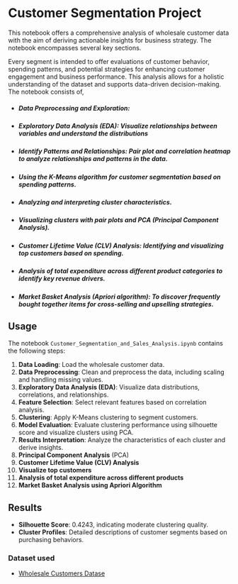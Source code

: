# Customer Segmentation Project

This notebook offers a comprehensive analysis of wholesale customer data with the aim of deriving actionable insights for business strategy. The notebook encompasses several key sections.

Every segment is intended to offer evaluations of customer behavior, spending patterns, and potential strategies for enhancing customer engagement and business performance. This analysis allows for a holistic understanding of the dataset and supports data-driven decision-making. The notebook consists of,

+ ##### Data Preprocessing and Exploration:

+ ##### Exploratory Data Analysis (EDA): Visualize relationships between variables and understand the distributions

+ ##### Identify Patterns and Relationships: Pair plot and correlation heatmap to analyze relationships and patterns in the data.

+ ##### Using the K-Means algorithm for customer segmentation based on spending patterns.
  
+ ##### Analyzing and interpreting cluster characteristics.
  
+ ##### Visualizing clusters with pair plots and PCA (Principal Component Analysis).

+ ##### Customer Lifetime Value (CLV) Analysis: Identifying and visualizing top customers based on spending.

+ ##### Analysis of total expenditure across different product categories to identify key revenue drivers.

+ ##### Market Basket Analysis (Apriori algorithm): To discover frequently bought together items for cross-selling and upselling strategies.

## Usage

The notebook `Customer_Segmentation_and_Sales_Analysis.ipynb` contains the following steps:

1. **Data Loading**: Load the wholesale customer data.
2. **Data Preprocessing**: Clean and preprocess the data, including scaling and handling missing values.
3. **Exploratory Data Analysis (EDA)**: Visualize data distributions, correlations, and relationships.
4. **Feature Selection**: Select relevant features based on correlation analysis.
5. **Clustering**: Apply K-Means clustering to segment customers.
6. **Model Evaluation**: Evaluate clustering performance using silhouette score and visualize clusters using PCA.
7. **Results Interpretation**: Analyze the characteristics of each cluster and derive insights.
8. **Principal Component Analysis** (PCA)
9. **Customer Lifetime Value (CLV) Analysis**
10. **Visualize top customers**
11. **Analysis of total expenditure across different products**
12. **Market Basket Analysis using Apriori Algorithm**

## Results

- **Silhouette Score**: 0.4243, indicating moderate clustering quality.
- **Cluster Profiles**: Detailed descriptions of customer segments based on purchasing behaviors.

### Dataset used
- [Wholesale Customers Datase](https://archive.ics.uci.edu/dataset/292/wholesale+customers)
